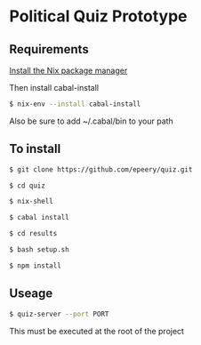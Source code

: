 # Political Quiz Prototype

## Requirements

[Install the Nix package manager](https://nixos.org/nix/download.html)

Then install cabal-install

```bash
$ nix-env --install cabal-install
```

Also be sure to add ~/.cabal/bin to your path


## To install

```bash
$ git clone https://github.com/epeery/quiz.git

$ cd quiz

$ nix-shell

$ cabal install

$ cd results

$ bash setup.sh

$ npm install
```

## Useage

```bash
$ quiz-server --port PORT
```
This must be executed at the root of the project

